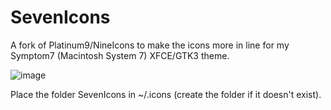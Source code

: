 # SevenIcons

A fork of Platinum9/NineIcons to make the icons more in line for my Symptom7 (Macintosh System 7) XFCE/GTK3 theme.

![image](https://user-images.githubusercontent.com/34405495/178337850-d68d0456-6d88-40a1-8fb8-78971a64f6ba.png)


Place the folder SevenIcons in ~/.icons (create the folder if it doesn't exist).

